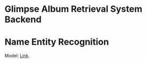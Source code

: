 # Glimpse Album Retrieval System Backend
# Name Entity Recognition

Model: [Link](https://drive.google.com/file/d/1-LeosYdIiYwOte1UyxnYiiLSlMtOVDpz/view?usp=sharing). 
